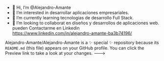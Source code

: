 - 👋 Hi, I’m @Alejandro-Amante
- 👀 I’m interested in  desarrollar  aplicaciones empresariales.
- 🌱 I’m currently learning  tecnologias de desarrollo Full Stack.
- 💞️ I’m looking to collaborat  en diseños y desarrollos de aplicaciones  web.
pueden Contactarme en Linkedin 
https://www.linkedin.com/in/alejandro-amante-ba3b74196/


Alejandro-Amante/Alejandro-Amante is a ✨ special ✨ repository because its `README.md` (this file) appears on your GitHub profile.
You can click the Preview link to take a look at your changes.
--->
